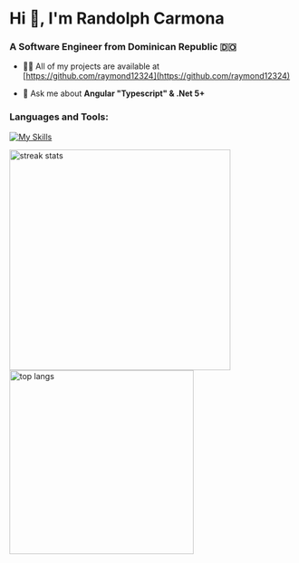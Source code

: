 <h1>Hi 👋, I'm Randolph Carmona</h1>
<h3>A Software Engineer from Dominican Republic 🇩🇴</h3>

- 👨‍💻 All of my projects are available at [https://github.com/raymond12324](https://github.com/raymond12324)

- 💬 Ask me about **Angular "Typescript" & .Net 5+**

<h3 align="left">Languages and Tools:</h3>

[![My Skills](https://skillicons.dev/icons?i=cs,js,ts,html,css,bootstrap,angular,vue,dotnet,git)](https://skillicons.dev)

<img width=390 src="https://streak-stats.demolab.com/?user=raymond12324&count_private=true&theme=react&border_radius=10" alt="streak stats"/>
<img width=325 align="center" src="https://github-readme-stats-salesp07.vercel.app/api/top-langs/?username=raymond12324&hide=HTML&langs_count=8&layout=compact&theme=react&border_radius=10&size_weight=0.5&count_weight=0.5&exclude_repo=github-readme-stats" alt="top langs" />

